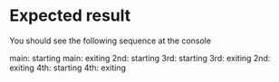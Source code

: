 Expected result
===============
You should see the following sequence at the console

main: starting
main: exiting
2nd: starting
3rd: starting
3rd: exiting
2nd: exiting
4th: starting
4th: exiting
